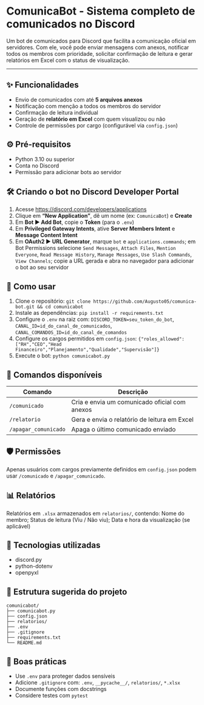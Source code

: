# ComunicaBot - Sistema completo de comunicados no Discord

Um bot de comunicados para Discord que facilita a comunicação oficial em servidores. Com ele, você pode enviar mensagens com anexos, notificar todos os membros com prioridade, solicitar confirmação de leitura e gerar relatórios em Excel com o status de visualização.

---

## ✨ Funcionalidades
- Envio de comunicados com até **5 arquivos anexos**
- Notificação com menção a todos os membros do servidor
- Confirmação de leitura individual
- Geração de **relatório em Excel** com quem visualizou ou não
- Controle de permissões por cargo (configurável via `config.json`)

## ⚙️ Pré-requisitos
- Python 3.10 ou superior
- Conta no Discord
- Permissão para adicionar bots ao servidor

## 🛠️ Criando o bot no Discord Developer Portal
1. Acesse https://discord.com/developers/applications  
2. Clique em **“New Application”**, dê um nome (ex: `ComunicaBot`) e **Create**  
3. Em **Bot ▶ Add Bot**, copie o **Token** (para o `.env`)  
4. Em **Privileged Gateway Intents**, ative **Server Members Intent** e **Message Content Intent**  
5. Em **OAuth2 ▶ URL Generator**, marque `bot` e `applications.commands`; em Bot Permissions selecione `Send Messages`, `Attach Files`, `Mention Everyone`, `Read Message History`, `Manage Messages`, `Use Slash Commands`, `View Channels`; copie a URL gerada e abra no navegador para adicionar o bot ao seu servidor  

## 🚀 Como usar
1. Clone o repositório: `git clone https://github.com/Augusto05/comunica-bot.git && cd comunicabot`  
2. Instale as dependências: `pip install -r requirements.txt`  
3. Configure o `.env` na raiz com: `DISCORD_TOKEN=seu_token_do_bot`, `CANAL_ID=id_do_canal_de_comunicados`, `CANAL_COMANDOS_ID=id_do_canal_de_comandos`  
4. Configure os cargos permitidos em `config.json`: `{"roles_allowed":["RH","CEO","Head Financeiro","Planejamento","Qualidade","Supervisão"]}`  
5. Execute o bot: `python comunicabot.py`
   
## 📌 Comandos disponíveis
| Comando              | Descrição                                     |
|----------------------|-----------------------------------------------|
| `/comunicado`        | Cria e envia um comunicado oficial com anexos |
| `/relatorio`         | Gera e envia o relatório de leitura em Excel  |
| `/apagar_comunicado` | Apaga o último comunicado enviado             |

## 🛡️ Permissões
Apenas usuários com cargos previamente definidos em `config.json` podem usar `/comunicado` e `/apagar_comunicado`.  

## 📊 Relatórios
Relatórios em `.xlsx` armazenados em `relatorios/`, contendo: Nome do membro; Status de leitura (Viu / Não viu); Data e hora da visualização (se aplicável)  

## 🧠 Tecnologias utilizadas
- discord.py  
- python-dotenv  
- openpyxl  

## 📁 Estrutura sugerida do projeto
    comunicabot/
    ├── comunicabot.py
    ├── config.json
    ├── relatorios/
    ├── .env
    ├── .gitignore
    ├── requirements.txt
    └── README.md  

## 🧼 Boas práticas
- Use `.env` para proteger dados sensíveis  
- Adicione `.gitignore` com: `.env`, `__pycache__/`, `relatorios/`, `*.xlsx`  
- Documente funções com docstrings  
- Considere testes com `pytest`  
